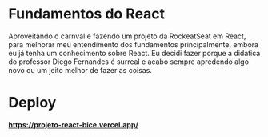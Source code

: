 # Fundamentos do React

Aproveitando o carnval e fazendo um projeto da RockeatSeat em React, para melhorar meu entendimento dos fundamentos principalmente, embora eu já tenha um conhecimento sobre React. 
Eu decidi fazer porque a didatica do professor Diego Fernandes é surreal e acabo sempre apredendo algo novo ou um jeito melhor de fazer as coisas.


# Deploy 

**https://projeto-react-bice.vercel.app/**
